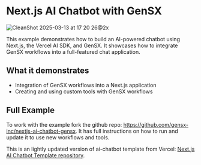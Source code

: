 # Next.js AI Chatbot with GenSX

![CleanShot 2025-03-13 at 17 20 26@2x](https://github.com/user-attachments/assets/1d56768b-ecc1-4949-bcf3-f9290bc8e9f5)

This example demonstrates how to build an AI-powered chatbot using Next.js, the Vercel AI SDK, and GenSX. It showcases how to integrate GenSX workflows into a full-featured chat application.

## What it demonstrates

- Integration of GenSX workflows into a Next.js application
- Creating and using custom tools with GenSX workflows

## Full Example

To work with the example fork the github repo: https://github.com/gensx-inc/nextjs-ai-chatbot-gensx. It has full instructions on how to run and update it to use new workflows and tools.

This is an lightly updated version of ai-chatbot template from Vercel: [Next.js AI Chatbot Template repository](https://github.com/vercel/ai-chatbot).
